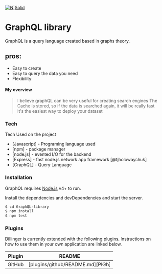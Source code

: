 [![N|Solid](https://cdn4.iconfinder.com/data/icons/logos-brands-5/24/graphql-64.png)](https://nodesource.com/products/nsolid)
# GraphQL library

GraphQL is a query language created based in graphs theory.
## pros:
  - Easy to create
  - Easy to query the data you need
  - Flexibility


#### My  overview
> I believe graphQL can be very useful for creating search engines
> The Cache is stored, so if the data is searched again, it will be really fast
> It's the easiest way to deploy your dataset




### Tech
Tech Used on the project

* [Javascript] - Programing language used
* [npm] - package manager
* [node.js] - evented I/O for the backend
* [Express] - fast node.js network app framework [@tjholowaychuk]
* [GraphQL] - Query Language


### Installation

GraphQL requires [Node.js](https://nodejs.org/) v4+ to run.

Install the dependencies and devDependencies and start the server.

```sh
$ cd GraphQL-library
$ npm install
$ npm test
```

### Plugins

Dillinger is currently extended with the following plugins. Instructions on how to use them in your own application are linked below.

| Plugin | README |
| ------ | ------ |
| GitHub | [plugins/github/README.md][PlGh] |



